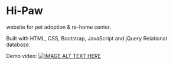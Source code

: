 # Hi-Paw
website for pet adoption &amp; re-home center.

Built with HTML, CSS, Bootstrap, JavaScript and jQuery 
Relational database.

Demo video:
[![IMAGE ALT TEXT HERE](https://img.youtube.com/vi/AzmhIQWLMjA/0.jpg)](https://www.youtube.com/watch?v=AzmhIQWLMjA)
